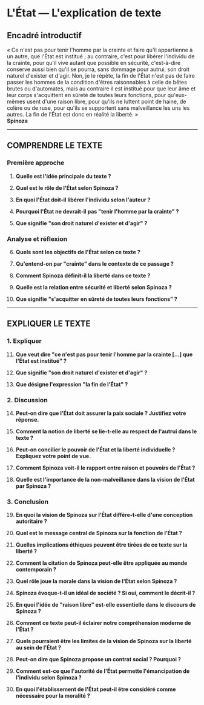 # L'État — L'explication de texte

## Encadré introductif
« Ce n'est pas pour tenir l'homme par la crainte et faire qu'il appartienne à un autre, que l'État est institué ; au contraire, c'est pour libérer l'individu de la crainte, pour qu'il vive autant que possible en sécurité, c'est-à-dire conserve aussi bien qu'il se pourra, sans dommage pour autrui, son droit naturel d'exister et d'agir. Non, je le répète, la fin de l'État n'est pas de faire passer les hommes de la condition d'êtres raisonnables à celle de bêtes brutes ou d'automates, mais au contraire il est institué pour que leur âme et leur corps s'acquittent en sûreté de toutes leurs fonctions, pour qu'eux-mêmes usent d'une raison libre, pour qu'ils ne luttent point de haine, de colère ou de ruse, pour qu'ils se supportent sans malveillance les uns les autres. La fin de l'État est donc en réalité la liberté. »  
**Spinoza**

---

## COMPRENDRE LE TEXTE

### Première approche

1. **Quelle est l'idée principale du texte ?**

2. **Quel est le rôle de l'État selon Spinoza ?**

3. **En quoi l'État doit-il libérer l'individu selon l'auteur ?**

4. **Pourquoi l'État ne devrait-il pas "tenir l'homme par la crainte" ?**

5. **Que signifie "son droit naturel d'exister et d'agir" ?**

### Analyse et réflexion

6. **Quels sont les objectifs de l'État selon ce texte ?**

7. **Qu'entend-on par "crainte" dans le contexte de ce passage ?**

8. **Comment Spinoza définit-il la liberté dans ce texte ?**

9. **Quelle est la relation entre sécurité et liberté selon Spinoza ?**

10. **Que signifie "s'acquitter en sûreté de toutes leurs fonctions" ?**

---

## EXPLIQUER LE TEXTE

### 1. Expliquer 

11. **Que veut dire "ce n'est pas pour tenir l'homme par la crainte [...] que l'État est institué" ?**

12. **Que signifie "son droit naturel d'exister et d'agir" ?**

13. **Que désigne l'expression "la fin de l'État" ?**

### 2. Discussion

14. **Peut-on dire que l'État doit assurer la paix sociale ? Justifiez votre réponse.**

15. **Comment la notion de liberté se lie-t-elle au respect de l'autrui dans le texte ?**

16. **Peut-on concilier le pouvoir de l'État et la liberté individuelle ? Expliquez votre point de vue.**

17. **Comment Spinoza voit-il le rapport entre raison et pouvoirs de l'État ?**

18. **Quelle est l'importance de la non-malveillance dans la vision de l'État par Spinoza ?**

### 3. Conclusion

19. **En quoi la vision de Spinoza sur l'État diffère-t-elle d'une conception autoritaire ?**

20. **Quel est le message central de Spinoza sur la fonction de l'État ?**

21. **Quelles implications éthiques peuvent être tirées de ce texte sur la liberté ?**

22. **Comment la citation de Spinoza peut-elle être appliquée au monde contemporain ?**

23. **Quel rôle joue la morale dans la vision de l'État selon Spinoza ?**

24. **Spinoza évoque-t-il un idéal de société ? Si oui, comment le décrit-il ?**

25. **En quoi l'idée de "raison libre" est-elle essentielle dans le discours de Spinoza ?**

26. **Comment ce texte peut-il éclairer notre compréhension moderne de l'État ?**

27. **Quels pourraient être les limites de la vision de Spinoza sur la liberté au sein de l'État ?**

28. **Peut-on dire que Spinoza propose un contrat social ? Pourquoi ?**

29. **Comment est-ce que l'autorité de l'État permette l'émancipation de l'individu selon Spinoza ?**

30. **En quoi l'établissement de l'État peut-il être considéré comme nécessaire pour la moralité ?**